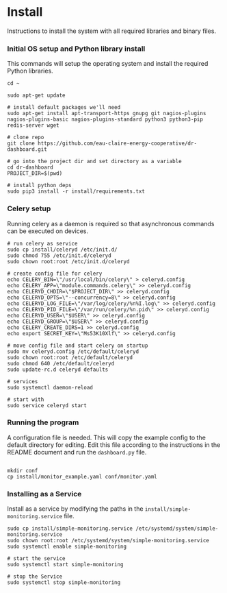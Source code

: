 # Install

Instructions to install the system with all required libraries and binary files.


### Initial OS setup and Python library install

This commands will setup the operating system and install the required Python libraries.

```
cd ~

sudo apt-get update

# install default packages we'll need
sudo apt-get install apt-transport-https gnupg git nagios-plugins nagios-plugins-basic nagios-plugins-standard python3 python3-pip redis-server wget

# clone repo
git clone https://github.com/eau-claire-energy-cooperative/dr-dashboard.git

# go into the project dir and set directory as a variable
cd dr-dashboard
PROJECT_DIR=$(pwd)

# install python deps
sudo pip3 install -r install/requirements.txt
```

### Celery setup

Running celery as a daemon is required so that asynchronous commands can be executed on devices.

```
# run celery as service
sudo cp install/celeryd /etc/init.d/
sudo chmod 755 /etc/init.d/celeryd
sudo chown root:root /etc/init.d/celeryd

# create config file for celery
echo CELERY_BIN=\"/usr/local/bin/celery\" > celeryd.config
echo CELERY_APP=\"module.commands.celery\" >> celeryd.config
echo CELERYD_CHDIR=\"$PROJECT_DIR\" >> celeryd.config
echo CELERYD_OPTS=\"--concurrency=8\" >> celeryd.config
echo CELERYD_LOG_FILE=\"/var/log/celery/%n%I.log\" >> celeryd.config
echo CELERYD_PID_FILE=\"/var/run/celery/%n.pid\" >> celeryd.config
echo CELERYD_USER=\"$USER\" >> celeryd.config
echo CELERYD_GROUP=\"$USER\" >> celeryd.config
echo CELERY_CREATE_DIRS=1 >> celeryd.config
echo export SECRET_KEY=\"Ms53K10Xlf\" >> celeryd.config

# move config file and start celery on startup
sudo mv celeryd.config /etc/default/celeryd
sudo chown root:root /etc/default/celeryd
sudo chmod 640 /etc/default/celeryd
sudo update-rc.d celeryd defaults

# services
sudo systemctl daemon-reload

# start with
sudo service celeryd start

```

### Running the program

A configuration file is needed. This will copy the example config to the default directory for editing. Edit this file according to the instructions in the README document and run the `dashboard.py` file.

```

mkdir conf
cp install/monitor_example.yaml conf/monitor.yaml

```

### Installing as a Service

Install as a service by modifying the paths in the `install/simple-monitoring.service` file.

```
sudo cp install/simple-monitoring.service /etc/systemd/system/simple-monitoring.service
sudo chown root:root /etc/systemd/system/simple-monitoring.service
sudo systemctl enable simple-monitoring

# start the service
sudo systemctl start simple-monitoring

# stop the Service
sudo systemctl stop simple-monitoring
```
